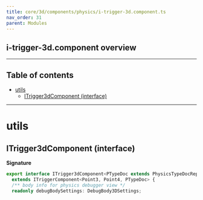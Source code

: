 ```yaml
---
title: core/3d/components/physics/i-trigger-3d.component.ts
nav_order: 31
parent: Modules
---
```


## i-trigger-3d.component overview

---

<h2 class="text-delta">Table of contents</h2>

- [utils](#utils)
  - [ITrigger3dComponent (interface)](#itrigger3dcomponent-interface)

---

# utils

## ITrigger3dComponent (interface)

**Signature**

```ts
export interface ITrigger3dComponent<PTypeDoc extends PhysicsTypeDocRepo3D = PhysicsTypeDocRepo3D>
  extends ITriggerComponent<Point3, Point4, PTypeDoc> {
  /** body info for physics debugger view */
  readonly debugBodySettings: DebugBody3DSettings;
```
